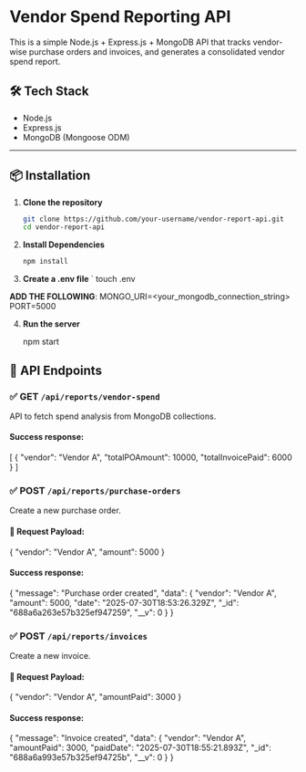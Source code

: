 # Vendor Spend Reporting API

This is a simple Node.js + Express.js + MongoDB API that tracks vendor-wise purchase orders and invoices, and generates a consolidated vendor spend report.

## 🛠️ Tech Stack

- Node.js
- Express.js
- MongoDB (Mongoose ODM)

---

## 📦 Installation

1. **Clone the repository**
   ```bash
   git clone https://github.com/your-username/vendor-report-api.git
   cd vendor-report-api

2. **Install Dependencies**
   ```bash
   npm install
3. **Create a .env file**
   `
   touch .env

**ADD THE FOLLOWING**:
MONGO_URI=<your_mongodb_connection_string>
PORT=5000

4. **Run the server**
   
   npm start

## 📮 API Endpoints

### ✅ GET `/api/reports/vendor-spend`

API to fetch spend analysis from MongoDB collections.

#### Success response:

[
    {
        "vendor": "Vendor A",
        "totalPOAmount": 10000,
        "totalInvoicePaid": 6000
    }
]

### ✅ POST `/api/reports/purchase-orders`

Create a new purchase order.

#### 🔸 Request Payload:

{
  "vendor": "Vendor A",
  "amount": 5000
}


#### Success response:

{
    "message": "Purchase order created",
    "data": {
        "vendor": "Vendor A",
        "amount": 5000,
        "date": "2025-07-30T18:53:26.329Z",
        "_id": "688a6a263e57b325ef947259",
        "__v": 0
    }
}


### ✅ POST `/api/reports/invoices`

Create a new invoice.

#### 🔸 Request Payload:


{
  "vendor": "Vendor A",
  "amountPaid": 3000
}


#### Success response:

{
    "message": "Invoice created",
    "data": {
        "vendor": "Vendor A",
        "amountPaid": 3000,
        "paidDate": "2025-07-30T18:55:21.893Z",
        "_id": "688a6a993e57b325ef94725b",
        "__v": 0
    }
}




